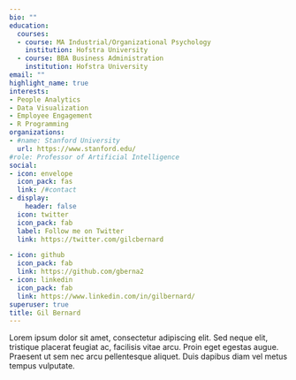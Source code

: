 ```yaml
---
bio: ""
education:
  courses:
  - course: MA Industrial/Organizational Psychology
    institution: Hofstra University
  - course: BBA Business Administration
    institution: Hofstra University
email: ""
highlight_name: true
interests:
- People Analytics
- Data Visualization
- Employee Engagement
- R Programming
organizations:
- #name: Stanford University
  url: https://www.stanford.edu/
#role: Professor of Artificial Intelligence
social:
- icon: envelope
  icon_pack: fas
  link: /#contact
- display:
    header: false
  icon: twitter
  icon_pack: fab
  label: Follow me on Twitter
  link: https://twitter.com/gilcbernard

- icon: github
  icon_pack: fab
  link: https://github.com/gberna2
- icon: linkedin
  icon_pack: fab
  link: https://www.linkedin.com/in/gilbernard/
superuser: true
title: Gil Bernard
---
```


Lorem ipsum dolor sit amet, consectetur adipiscing elit. Sed neque elit, tristique placerat feugiat ac, facilisis vitae arcu. Proin eget egestas augue. Praesent ut sem nec arcu pellentesque aliquet. Duis dapibus diam vel metus tempus vulputate.


